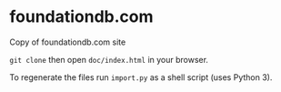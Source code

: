 # foundationdb.com
Copy of foundationdb.com site

`git clone` then open `doc/index.html` in your browser.


To regenerate the files run `import.py` as a shell script (uses Python 3).
